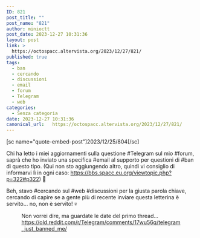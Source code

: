 ```yaml
---
ID: 821
post_title: ""
post_name: "821"
author: minioctt
post_date: 2023-12-27 10:31:36
layout: post
link: >
  https://octospacc.altervista.org/2023/12/27/821/
published: true
tags:
  - ban
  - cercando
  - discussioni
  - email
  - forum
  - Telegram
  - web
categories:
  - Senza categoria
date: 2023-12-27 10:31:36
canonical_url:   https://octospacc.altervista.org/2023/12/27/821/
---
```

<!-- wp:paragraph -->
<p>[sc name="quote-embed-post"]2023/12/25/804[/sc]</p>
<!-- /wp:paragraph -->

<!-- wp:paragraph -->
<p>Chi ha letto i miei aggiornamenti sulla questione #Telegram sul mio #forum, saprà che ho inviato una specifica #email al supporto per questioni di #ban di questo tipo. (Qui non sto aggiungendo altro, quindi vi consiglio di informarvi lì in ogni caso: <a href="https://bbs.spacc.eu.org/viewtopic.php?p=322#p322">https://bbs.spacc.eu.org/viewtopic.php?p=322#p322</a>) 😤</p>
<!-- /wp:paragraph -->

<!-- wp:paragraph -->
<p>Beh, stavo #cercando sul #web #discussioni per la giusta parola chiave, cercando di capire se a gente più di recente inviare questa letterina è servito... no, non è servito! 💀</p>
<!-- /wp:paragraph -->

<!-- wp:paragraph -->
<p></p>
<!-- /wp:paragraph -->

<!-- wp:image {"id":820,"sizeSlug":"large"} -->
<figure class="wp-block-image size-large"><img src="https://octospacc.altervista.org/wp-content/uploads/2023/12/screenshot_20231227-1027473015537406516482482-960x988.png" alt="" class="wp-image-820"/><figcaption class="wp-element-caption">Non vorrei dire, ma guardate le date del primo thread... <a href="https://old.reddit.com/r/Telegram/comments/17wu56q/telegram_just_banned_me/">https://old.reddit.com/r/Telegram/comments/17wu56q/telegram_just_banned_me/</a></figcaption></figure>
<!-- /wp:image -->